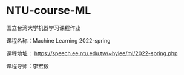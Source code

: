 # NTU-course-ML
国立台湾大学机器学习课程作业

课程名称：Machine Learning 2022-spring

课程地址： https://speech.ee.ntu.edu.tw/~hylee/ml/2022-spring.php

课程导师：李宏毅
